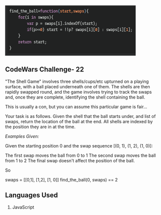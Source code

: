 ![.:The Shell Game.:.](codeWars22.png)

## CodeWars Challenge- 22

"The Shell Game" involves three shells/cups/etc upturned on a playing surface, with a ball placed underneath one of them. The shells are then rapidly swapped round, and the game involves trying to track the swaps and, once they are complete, identifying the shell containing the ball.

This is usually a con, but you can assume this particular game is fair...

Your task is as follows. Given the shell that the ball starts under, and list of swaps, return the location of the ball at the end. All shells are indexed by the position they are in at the time.

*Examples Given:*

Given the starting position 0 and the swap sequence [(0, 1), (1, 2), (1, 0)]:

The first swap moves the ball from 0 to 1
The second swap moves the ball from 1 to 2
The final swap doesn't affect the position of the ball.

So

swaps = [[0,1], [1,2], [1, 0]]
find_the_ball(0, swaps) == 2

## Languages Used

1. JavaScript
